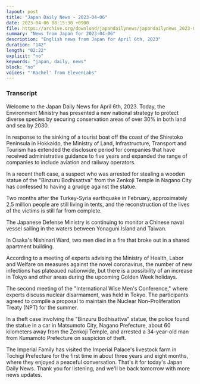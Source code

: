 ```yaml
---
layout: post
title: "Japan Daily News - 2023-04-06"
date: 2023-04-06 08:15:30 +0900
file: https://archive.org/download/japandailynews/japandailynews_2023-04-06.mp3
summary: "News from Japan for 2023-04-06"
description: "English news from Japan for April 6th, 2023"
duration: "142"
length: "02:22"
explicit: "no"
keywords: "japan, daily, news"
block: "no"
voices: "'Rachel' from ElevenLabs"
---
```


### Transcript

Welcome to the Japan Daily News for April 6th, 2023. Today, the Environment Ministry has presented a new national strategy to protect diverse species by securing conservation areas of over 30% in both land and sea by 2030.

In response to the sinking of a tourist boat off the coast of the Shiretoko Peninsula in Hokkaido, the Ministry of Land, Infrastructure, Transport and Tourism has extended the disclosure period for companies that have received administrative guidance to five years and expanded the range of companies to include aviation and railway operators.

In a recent theft case, a suspect who was arrested for stealing a wooden statue of the "Binzuru Bodhisattva" from the Zenkoji Temple in Nagano City has confessed to having a grudge against the statue.

Two months after the Turkey-Syria earthquake in February, approximately 2.5 million people are still living in tents, and the reconstruction of the lives of the victims is still far from complete.

The Japanese Defense Ministry is continuing to monitor a Chinese naval vessel sailing in the waters between Yonaguni Island and Taiwan.

In Osaka's Nishinari Ward, two men died in a fire that broke out in a shared apartment building.

According to a meeting of experts advising the Ministry of Health, Labor and Welfare on measures against the novel coronavirus, the number of new infections has plateaued nationwide, but there is a possibility of an increase in Tokyo and other areas during the upcoming Golden Week holidays.

The second meeting of the "International Wise Men's Conference," where experts discuss nuclear disarmament, was held in Tokyo. The participants agreed to compile a proposal to maintain the Nuclear Non-Proliferation Treaty (NPT) for the summer.

In a theft case involving the "Binzuru Bodhisattva" statue, the police found the statue in a car in Matsumoto City, Nagano Prefecture, about 60 kilometers away from the Zenkoji Temple, and arrested a 34-year-old man from Kumamoto Prefecture on suspicion of theft.

The Imperial Family has visited the Imperial Palace's livestock farm in Tochigi Prefecture for the first time in about three years and eight months, where they enjoyed a peaceful conversation. That's it for today's Japan Daily News. Thank you for listening, and we'll be back tomorrow with more news updates.
